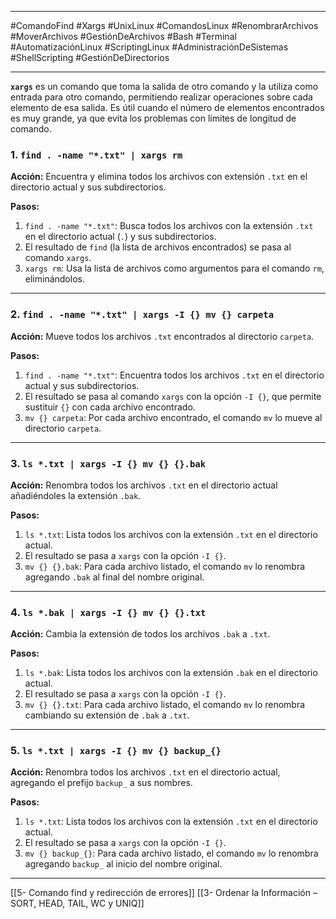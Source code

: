 
---

#ComandoFind #Xargs #UnixLinux #ComandosLinux #RenombrarArchivos #MoverArchivos #GestiónDeArchivos #Bash #Terminal #AutomatizaciónLinux #ScriptingLinux #AdministraciónDeSistemas #ShellScripting #GestiónDeDirectorios

---

**`xargs`** es un comando que toma la salida de otro comando y la utiliza como entrada para otro comando, permitiendo realizar operaciones sobre cada elemento de esa salida. Es útil cuando el número de elementos encontrados es muy grande, ya que evita los problemas con límites de longitud de comando.

### 1. **`find . -name "*.txt" | xargs rm`**

**Acción:** Encuentra y elimina todos los archivos con extensión `.txt` en el directorio actual y sus subdirectorios.

**Pasos:**

1. `find . -name "*.txt"`: Busca todos los archivos con la extensión `.txt` en el directorio actual (`.`) y sus subdirectorios.
2. El resultado de `find` (la lista de archivos encontrados) se pasa al comando `xargs`.
3. `xargs rm`: Usa la lista de archivos como argumentos para el comando `rm`, eliminándolos.

---

### 2. **`find . -name "*.txt" | xargs -I {} mv {} carpeta`**

**Acción:** Mueve todos los archivos `.txt` encontrados al directorio `carpeta`.

**Pasos:**

1. `find . -name "*.txt"`: Encuentra todos los archivos `.txt` en el directorio actual y sus subdirectorios.
2. El resultado se pasa al comando `xargs` con la opción `-I {}`, que permite sustituir `{}` con cada archivo encontrado.
3. `mv {} carpeta`: Por cada archivo encontrado, el comando `mv` lo mueve al directorio `carpeta`.

---

### 3. **`ls *.txt | xargs -I {} mv {} {}.bak`**

**Acción:** Renombra todos los archivos `.txt` en el directorio actual añadiéndoles la extensión `.bak`.

**Pasos:**

1. `ls *.txt`: Lista todos los archivos con la extensión `.txt` en el directorio actual.
2. El resultado se pasa a `xargs` con la opción `-I {}`.
3. `mv {} {}.bak`: Para cada archivo listado, el comando `mv` lo renombra agregando `.bak` al final del nombre original.

---

### 4. **`ls *.bak | xargs -I {} mv {} {}.txt`**

**Acción:** Cambia la extensión de todos los archivos `.bak` a `.txt`.

**Pasos:**

1. `ls *.bak`: Lista todos los archivos con la extensión `.bak` en el directorio actual.
2. El resultado se pasa a `xargs` con la opción `-I {}`.
3. `mv {} {}.txt`: Para cada archivo listado, el comando `mv` lo renombra cambiando su extensión de `.bak` a `.txt`.

---

### 5. **`ls *.txt | xargs -I {} mv {} backup_{}`**

**Acción:** Renombra todos los archivos `.txt` en el directorio actual, agregando el prefijo `backup_` a sus nombres.

**Pasos:**

1. `ls *.txt`: Lista todos los archivos con la extensión `.txt` en el directorio actual.
2. El resultado se pasa a `xargs` con la opción `-I {}`.
3. `mv {} backup_{}`: Para cada archivo listado, el comando `mv` lo renombra agregando `backup_` al inicio del nombre original.

---


[[5- Comando find y redirección de errores]]
[[3- Ordenar la Información – SORT, HEAD, TAIL, WC y UNIQ]]